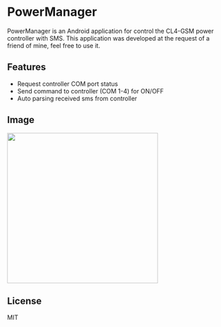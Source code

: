 # PowerManager

PowerManager is an Android application for control the CL4-GSM power controller with SMS.
This application was developed at the request of a friend of mine, feel free to use it.


## Features

- Request controller COM port status
- Send command to controller (COM 1-4) for ON/OFF
- Auto parsing received sms from controller

## Image

<p align="left">
  <img src="https://user-images.githubusercontent.com/57288440/117899636-33fb9700-b2d0-11eb-8443-135a6bb34bd2.png" width="350" title="">
</p>

## License

MIT
